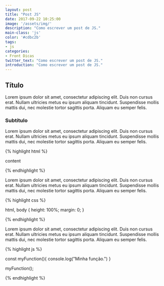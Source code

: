 ```yaml
---
layout: post
title: "Post JS"
date: 2017-09-22 10:25:00
image: '/assets/img/'
description: "Como escrever um post de JS."
main-class: 'js'
color: '#cdbc2b'
tags:
- js
categories:
- Front Dicas
twitter_text: "Como escrever um post de JS."
introduction: "Como escrever um post de JS."
---
```



## Título

Lorem ipsum dolor sit amet, consectetur adipiscing elit. Duis non cursus erat. Nullam ultricies metus eu ipsum aliquam tincidunt. Suspendisse mollis mattis dui, nec molestie tortor sagittis porta. Aliquam eu semper felis.
### Subtítulo

Lorem ipsum dolor sit amet, consectetur adipiscing elit. Duis non cursus erat. Nullam ultricies metus eu ipsum aliquam tincidunt. Suspendisse mollis mattis dui, nec molestie tortor sagittis porta. Aliquam eu semper felis.


{% highlight html %}


<body>
     <div class="content">
          <div class="content-inside">
               content
          </div>
     </div>
     <footer class="footer"></footer>
</body>

{% endhighlight %}

Lorem ipsum dolor sit amet, consectetur adipiscing elit. Duis non cursus erat. Nullam ultricies metus eu ipsum aliquam tincidunt. Suspendisse mollis mattis dui, nec molestie tortor sagittis porta. Aliquam eu semper felis.

{% highlight css %}


html, body {
     height: 100%;
     margin: 0;
}

{% endhighlight %}

Lorem ipsum dolor sit amet, consectetur adipiscing elit. Duis non cursus erat. Nullam ultricies metus eu ipsum aliquam tincidunt. Suspendisse mollis mattis dui, nec molestie tortor sagittis porta. Aliquam eu semper felis. 


{% highlight js %}

const myFunction(){
     console.log("Minha função.")
}

myFunction();


{% endhighlight %}


